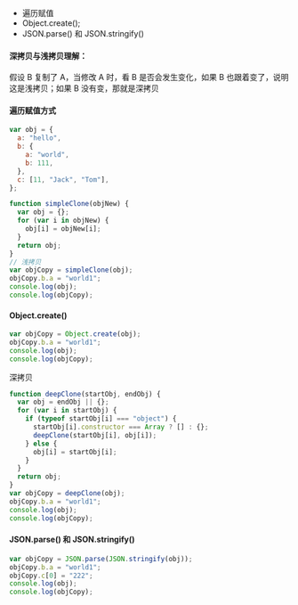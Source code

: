 - 遍历赋值
- Object.create();
- JSON.parse() 和 JSON.stringify()

#### 深拷贝与浅拷贝理解：

假设 B 复制了 A，当修改 A 时，看 B 是否会发生变化，如果 B 也跟着变了，说明这是浅拷贝；如果 B 没有变，那就是深拷贝

#### 遍历赋值方式

```js
var obj = {
  a: "hello",
  b: {
    a: "world",
    b: 111,
  },
  c: [11, "Jack", "Tom"],
};

function simpleClone(objNew) {
  var obj = {};
  for (var i in objNew) {
    obj[i] = objNew[i];
  }
  return obj;
}
// 浅拷贝
var objCopy = simpleClone(obj);
objCopy.b.a = "world1";
console.log(obj);
console.log(objCopy);
```

#### Object.create()

```js
var objCopy = Object.create(obj);
objCopy.b.a = "world1";
console.log(obj);
console.log(objCopy);
```

深拷贝

```js
function deepClone(startObj, endObj) {
  var obj = endObj || {};
  for (var i in startObj) {
    if (typeof startObj[i] === "object") {
      startObj[i].constructor === Array ? [] : {};
      deepClone(startObj[i], obj[i]);
    } else {
      obj[i] = startObj[i];
    }
  }
  return obj;
}
var objCopy = deepClone(obj);
objCopy.b.a = "world1";
console.log(obj);
console.log(objCopy);
```

#### JSON.parse() 和 JSON.stringify()

```js
var objCopy = JSON.parse(JSON.stringify(obj));
objCopy.b.a = "world1";
objCopy.c[0] = "222";
console.log(obj);
console.log(objCopy);
```
